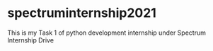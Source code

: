 # spectruminternship2021
This is my Task 1 of python development internship under Spectrum Internship Drive
